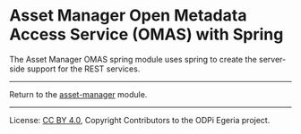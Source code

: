 <!-- SPDX-License-Identifier: CC-BY-4.0 -->
<!-- Copyright Contributors to the ODPi Egeria project. -->

# Asset Manager Open Metadata Access Service (OMAS) with Spring

The Asset Manager OMAS spring module uses spring to create the server-side support for the REST services.

----
Return to the [asset-manager](..) module.

----
License: [CC BY 4.0](https://creativecommons.org/licenses/by/4.0/),
Copyright Contributors to the ODPi Egeria project.
